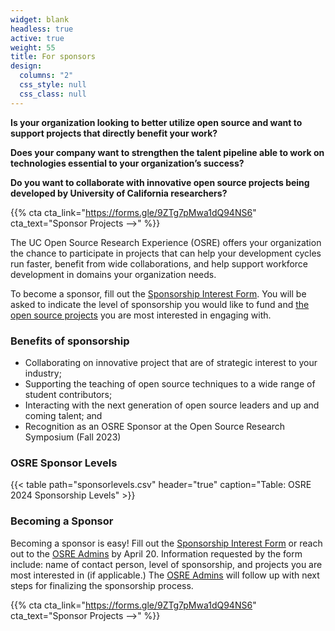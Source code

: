 ```yaml
---
widget: blank
headless: true
active: true
weight: 55
title: For sponsors
design:
  columns: "2"
  css_style: null
  css_class: null
---
```


**Is your organization looking to better utilize open source and want to support projects that directly benefit your work?**  

**Does your company want to strengthen the talent pipeline able to work on technologies essential to your organization’s success?**  

**Do you want to collaborate with innovative open source projects being developed by University of California researchers?**  

{{% cta cta_link="https://forms.gle/9ZTg7pMwa1dQ94NS6" cta_text="Sponsor Projects -->" %}}

The UC Open Source Research Experience (OSRE) offers your organization the chance to participate in projects that can help your development cycles run faster, benefit from wide collaborations, and help support workforce development in domains your organization needs.  

To become a sponsor, fill out the [Sponsorship Interest Form](https://forms.gle/9ZTg7pMwa1dQ94NS6). You will be asked to indicate the level of sponsorship you would like to fund and [the open source projects](/osre24/#projects) you are most interested in engaging with. 

### Benefits of sponsorship

- Collaborating on innovative project that are of strategic interest to your industry;
- Supporting the teaching of open source techniques to a wide range of student contributors;
- Interacting with the next generation of open source leaders and up and coming talent; and
- Recognition as an OSRE Sponsor at the Open Source Research Symposium (Fall 2023)

### OSRE Sponsor Levels

{{< table path="sponsorlevels.csv" header="true" caption="Table: OSRE 2024 Sponsorship Levels" >}}

### Becoming a Sponsor

Becoming a sponsor is easy! Fill out the [Sponsorship Interest Form](https://forms.gle/9ZTg7pMwa1dQ94NS6) or reach out to the [OSRE Admins](mailto:ospo-info-group@ucsc.edu) by April 20.  Information requested by the form include: name of contact person, level of sponsorship, and projects you are most interested in (if applicable.) The [OSRE Admins](mailto:ospo-info-group@ucsc.edu) will follow up with next steps for finalizing the sponsorship process.

{{% cta cta_link="https://forms.gle/9ZTg7pMwa1dQ94NS6" cta_text="Sponsor Projects -->" %}}


